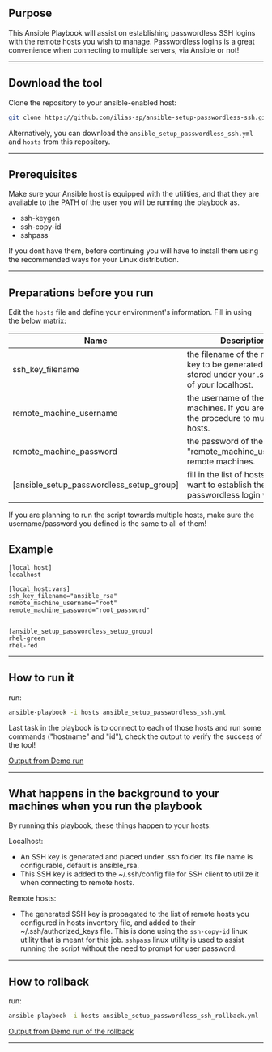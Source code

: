 ## Purpose

This Ansible Playbook will assist on establishing passwordless SSH logins with the remote hosts you wish to manage. Passwordless logins is a great convenience when connecting to multiple servers, via Ansible or not!

---

## Download the tool

Clone the repository to your ansible-enabled host:

```bash
git clone https://github.com/ilias-sp/ansible-setup-passwordless-ssh.git
```

Alternatively, you can download the `ansible_setup_passwordless_ssh.yml` and `hosts` from this repository.

---

## Prerequisites

Make sure your Ansible host is equipped with the utilities, and that they are available to the PATH of the user you will be running the playbook as.

- ssh-keygen
- ssh-copy-id
- sshpass

If you dont have them, before continuing you will have to install them using the recommended ways for your Linux distribution.

---

## Preparations before you run

Edit the `hosts` file and define your environment's information. Fill in using the below matrix:

| Name | Description |
| ----------------------- | ---------------------------------------------- |
| ssh_key_filename | the filename of the new SSH key to be generated and stored under your .ssh folder of your localhost. |
| remote_machine_username | the username of the remote machines. If you are applying the procedure to multiple hosts. |
| remote_machine_password | the password of the "remote_machine_username" remote machines. |
| [ansible_setup_passwordless_setup_group] | fill in the list of hosts that you want to establish the passwordless login with. |

If you are planning to run the script towards multiple hosts, make sure the username/password you defined is the same to all of them!

## Example

```
[local_host]
localhost

[local_host:vars]
ssh_key_filename="ansible_rsa"
remote_machine_username="root"
remote_machine_password="root_password"


[ansible_setup_passwordless_setup_group]
rhel-green
rhel-red
```

---

## How to run it

run:

```bash
ansible-playbook -i hosts ansible_setup_passwordless_ssh.yml
```

Last task in the playbook is to connect to each of those hosts and run some commands ("hostname" and "id"), check the output to verify the success of the tool!

[Output from Demo run](demo/SampleRun.md)

---

## What happens in the background to your machines when you run the playbook

By running this playbook, these things happen to your hosts:

Localhost:
- An SSH key is generated and placed under .ssh folder. Its file name is configurable, default is ansible_rsa.
- This SSH key is added to the ~/.ssh/config file for SSH client to utilize it when connecting to remote hosts.

Remote hosts:
- The generated SSH key is propagated to the list of remote hosts you configured in hosts inventory file, and added to their ~/.ssh/authorized_keys file. This is done using the `ssh-copy-id` linux utility that is meant for this job. `sshpass` linux utility is used to assist running the script without the need to prompt for user password.

---

## How to rollback

run:

```bash
ansible-playbook -i hosts ansible_setup_passwordless_ssh_rollback.yml
```

[Output from Demo run of the rollback](demo/SampleRun_Rollback.md)

---

